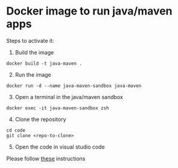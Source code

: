 # Docker image to run java/maven apps
Steps to activate it:

1. Build the image
```
docker build -t java-maven .
```

2. Run the image
```
docker run -d --name java-maven-sandbox java-maven
```

3. Open a terminal in the java/maven sandbox
```
docker exec -it java-maven-sandbox zsh
```

4. Clone the repository
```
cd code
git clone <repo-to-clone>
```

5. Open the code in visual studio code

Please follow [these](https://code.visualstudio.com/docs/remote/containers) instructions